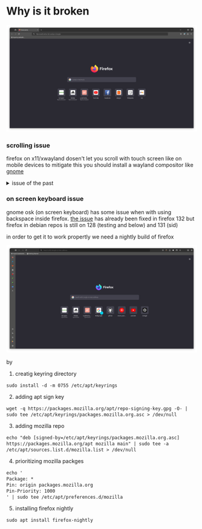 # Why is it broken

![firefox](./assets/firefox.png)

### scrolling issue

firefox on x11/xwayland dosen't let you scroll with touch screen
like on mobile devices to mitigate this you should install a
wayland compositor like [gnome](./switch-de.md)

<details>
<summary>issue of the past</summary>

firefox 121 and above defaults to wayland if posible but

firefox-esr on debian (testing and below) was on version 115
untill 2024-10-02 now it's 128 [see](https://tracker.debian.org/pkg/firefox-esr)

so now as long as you use wayland de you should have no issue with
navigating device with touch screen

</details>

### on screen keyboard issue

gnome osk (on screen keyboard) has some issue when with using backspace
inside firefox. [the issue](https://bugzilla.mozilla.org/show_bug.cgi?id=1863611) has already been fixed in firefox 132
but firefox in debian repos is still on 128 (testing and below) and 131 (sid)

in order to get it to work propertly we need a nightly build of firefox

![firefox-nightly](./assets/firefox-nightly.png)

by

1. creatig keyring directory
```
sudo install -d -m 0755 /etc/apt/keyrings
```
2. adding apt sign key 
```
wget -q https://packages.mozilla.org/apt/repo-signing-key.gpg -O- | sudo tee /etc/apt/keyrings/packages.mozilla.org.asc > /dev/null
```
3. adding mozilla repo
```
echo "deb [signed-by=/etc/apt/keyrings/packages.mozilla.org.asc] https://packages.mozilla.org/apt mozilla main" | sudo tee -a /etc/apt/sources.list.d/mozilla.list > /dev/null
```
4. prioritizing mozilla packges
```
echo '
Package: *
Pin: origin packages.mozilla.org
Pin-Priority: 1000
' | sudo tee /etc/apt/preferences.d/mozilla 
```
5. installing firefox nightly
```
sudo apt install firefox-nightly
```
